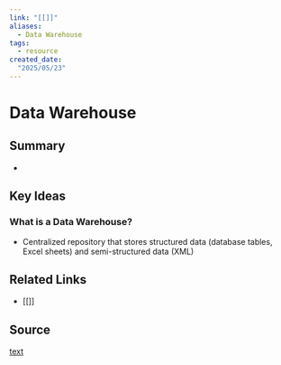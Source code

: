 ```yaml
---
link: "[[]]"
aliases: 
  - Data Warehouse
tags:
  - resource
created_date:
  "2025/05/23"
---
```

# Data Warehouse
## Summary
- 
## Key Ideas
### What is a Data Warehouse?
- Centralized repository that stores structured data (database tables, Excel sheets) and semi-structured data (XML)
## Related Links
- [[]]
## Source
[text](url) 